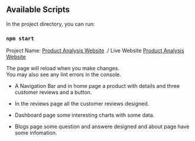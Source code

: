 
## Available Scripts

In the project directory, you can run:

### `npm start`

Project Name: [Product Analysis Website](https://products-review.netlify.app/) ./ Live Website [Product Analysis Website](https://products-review.netlify.app/)

The page will reload when you make changes.\
You may also see any lint errors in the console.


* A Navigation Bar and in home page a product with details and three customer reviews and a button. 

* In the reviews page all the customer reviews designed.

* Dashboard page some interesting charts with some data.

* Blogs page some question and answere designed and about page have some infomation.
